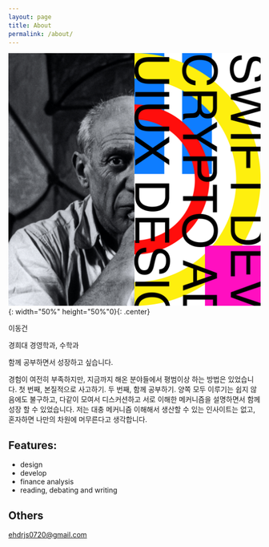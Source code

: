 ```yaml
---
layout: page
title: About
permalink: /about/
---
```


![profilePicture](/assets/images/pfp.jpg){: width="50%" height="50%"0}{: .center}

이동건

경희대 경영학과, 수학과

함께 공부하면서 성장하고 싶습니다.

경험이 여전히 부족하지만, 지금까지 해온 분야들에서 평범이상 하는 방법은 있었습니다.
첫 번째, 본질적으로 사고하기. 
두 번째, 함께 공부하기.
양쪽 모두 이루기는 쉽지 않음에도 불구하고, 다같이 모여서 디스커션하고 서로 이해한 메커니즘을 설명하면서 함께 성장 할 수 있었습니다.
저는 대충 메커니즘 이해해서 생산할 수 있는 인사이트는 없고, 혼자하면 나만의 차원에 머무른다고 생각합니다.




## Features:
- design
- develop
- finance analysis
- reading, debating and writing


## Others
ehdrjs0720@gmail.com



